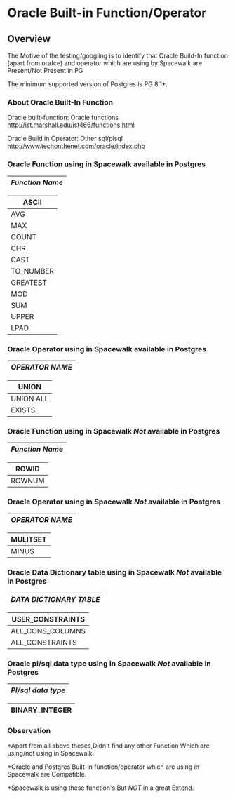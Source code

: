 # Oracle Built-in Function/Operator

## Overview




The Motive of the testing/googling is to identify that Oracle Build-In function (apart from orafce) and operator which are using by Spacewalk are Present/Not Present in PG

The minimum supported version of Postgres is PG 8.1+.
### About Oracle Built-In Function



Oracle built-function:    Oracle functions http://ist.marshall.edu/ist466/functions.html

Oracle Build in Operator: Other sql/plsql  http://www.techonthenet.com/oracle/index.php       
### Oracle Function using in Spacewalk available in Postgres




| *Function Name* |
| --- |


| ASCII |
| --- |
| AVG |
| MAX |
| COUNT |
| CHR |
| CAST |
| TO_NUMBER |
| GREATEST |
| MOD |
| SUM |
| UPPER |
| LPAD |
### Oracle Operator using in Spacewalk available in Postgres




| *OPERATOR NAME* |
| --- |


| UNION |
| --- |
| UNION ALL |
| EXISTS |
### Oracle Function using in Spacewalk *Not* available in Postgres




| *Function Name* |
| --- |


| ROWID |
| --- |
| ROWNUM |
### Oracle Operator using in Spacewalk *Not* available in Postgres





| *OPERATOR NAME* |
| --- |


| MULITSET |
| --- |
| MINUS |
### Oracle Data Dictionary table using in Spacewalk *Not* available in Postgres




| *DATA DICTIONARY TABLE* |
| --- |


| USER_CONSTRAINTS |
| --- |
| ALL_CONS_COLUMNS |
| ALL_CONSTRAINTS |
### Oracle pl/sql data type using in Spacewalk *Not* available in Postgres




| *Pl/sql data type* |
| --- |


| BINARY_INTEGER |
| --- |
### Observation



*Apart from all above theses,Didn't find any other Function Which are using/not using in Spacewalk.

*Oracle and Postgres Built-in function/operator which are using in Spacewalk are Compatible.

*Spacewalk is using these function's But *NOT* in a great Extend. 
